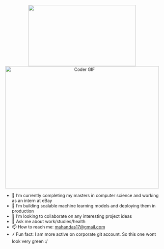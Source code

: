 <div align="center">
<img src="https://rishavanand.github.io/static/images/greetings.gif" align="center" width="350" height="200"/>

<img src="https://media.giphy.com/media/SWoSkN6DxTszqIKEqv/giphy.gif"  alt="Coder GIF" width="500" height="400"/>

</div>  

* 🔭 I’m currently completing my masters in computer science and working as an intern at eBay
* 🌱 I’m building scalable machine learning models and deploying them in production
* 👯 I’m looking to collaborate on any interesting project ideas
* 💬 Ask me about work/studies/health
* 📫 How to reach me: mahandas17@gmail.com
* ⚡ Fun fact: I am more active on corporate git account. So this one wont look very green :/ 


<!--
**mahandas/mahandas** is a ✨ _special_ ✨ repository because its `README.md` (this file) appears on your GitHub profile.

Here are some ideas to get you started:

- 🔭 I’m currently working on ...
- 🌱 I’m currently learning ...
- 👯 I’m looking to collaborate on ...
- 🤔 I’m looking for help with ...
- 💬 Ask me about ...
- 📫 How to reach me: ...
- 😄 Pronouns: ...
- ⚡ Fun fact: ...
-->
